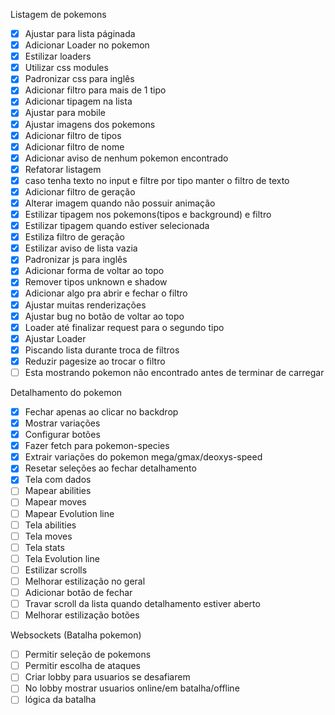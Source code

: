 Listagem de pokemons

- [x] Ajustar para lista páginada
- [x] Adicionar Loader no pokemon
- [x] Estilizar loaders
- [x] Utilizar css modules
- [x] Padronizar css para inglês
- [x] Adicionar filtro para mais de 1 tipo
- [x] Adicionar tipagem na lista
- [x] Ajustar para mobile
- [x] Ajustar imagens dos pokemons
- [x] Adicionar filtro de tipos
- [x] Adicionar filtro de nome
- [x] Adicionar aviso de nenhum pokemon encontrado
- [x] Refatorar listagem
- [x] caso tenha texto no input e filtre por tipo manter o filtro de texto
- [x] Adicionar filtro de geração
- [x] Alterar imagem quando não possuir animação
- [x] Estilizar tipagem nos pokemons(tipos e background) e filtro
- [x] Estilizar tipagem quando estiver selecionada
- [x] Estiliza filtro de geração
- [x] Estilizar aviso de lista vazia
- [x] Padronizar js para inglês
- [x] Adicionar forma de voltar ao topo
- [x] Remover tipos unknown e shadow
- [x] Adicionar algo pra abrir e fechar o filtro
- [x] Ajustar muitas renderizações
- [x] Ajustar bug no botão de voltar ao topo
- [x] Loader até finalizar request para o segundo tipo
- [x] Ajustar Loader
- [x] Piscando lista durante troca de filtros
- [x] Reduzir pagesize ao trocar o filtro
- [ ] Esta mostrando pokemon não encontrado antes de terminar de carregar

Detalhamento do pokemon

- [x] Fechar apenas ao clicar no backdrop
- [x] Mostrar variações
- [x] Configurar botões
- [x] Fazer fetch para pokemon-species
- [x] Extrair variações do pokemon mega/gmax/deoxys-speed
- [x] Resetar seleções ao fechar detalhamento
- [x] Tela com dados
- [ ] Mapear abilities
- [ ] Mapear moves
- [ ] Mapear Evolution line
- [ ] Tela abilities
- [ ] Tela moves
- [ ] Tela stats
- [ ] Tela Evolution line
- [ ] Estilizar scrolls
- [ ] Melhorar estilização no geral
- [ ] Adicionar botão de fechar
- [ ] Travar scroll da lista quando detalhamento estiver aberto
- [ ] Melhorar estilização botões

Websockets (Batalha pokemon)

- [ ] Permitir seleção de pokemons
- [ ] Permitir escolha de ataques
- [ ] Criar lobby para usuarios se desafiarem
- [ ] No lobby mostrar usuarios online/em batalha/offline
- [ ] lógica da batalha
